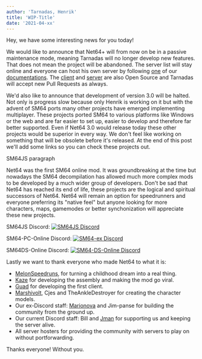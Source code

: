 ```yaml
---
author: 'Tarnadas, Henrik'
title: 'WIP-Title'
date: '2021-04-xx'
---
```


Hey, we have some interesting news for you today!

We would like to announce that Net64+ will from now on be in a passive maintenance mode, meaning Tarnadas will no longer develop new features.
That does not mean the project will be abandoned. The server list will stay online and everyone can host his own server by following [one](https://net64-mod.github.io/wiki/hosting/public/) of our [documentations](https://net64-mod.github.io/wiki/hosting/docker/).
The [client](https://github.com/Tarnadas/net64plus) and [server](<(https://github.com/Tarnadas/net64plus-server)>) are also Open Source and Tarnadas will accept new Pull Requests as always.

We'd also like to announce that development of version 3.0 will be halted. Not only is progress slow because only Henrik is working on it but with the advent of SM64 ports many other projects have emerged implementing multiplayer. These projects ported SM64 to various platforms like Windows or the web and are far easier to set up, easier to develop and therefore far better supported. Even if Net64 3.0 would release today these other projects would be superior in every way. We don't feel like working on something that will be obsolete before it's released. At the end of this post we'll add some links so you can check these projects out.

SM64JS paragraph

Net64 was the first SM64 online mod. It was groundbreaking at the time but nowadays the SM64 decompilation has allowed much more complex mods to be developed by a much wider group of developers. Don't be sad that Net64 has reached its end of life, these projects are the logical and spiritual successors of Net64. Net64 will remain an option for speedrunners and everyone preferring its "native feel" but anyone looking for more characters, maps, gamemodes or better synchonization will appreciate these new projects.

SM64JS Discord:
[![SM64JS Discord](https://discordapp.com/api/guilds/601153657966428193/widget.png)](https://discord.gg/7UaDnJt)

SM64-PC-Online Discord:
[![SM64-ex Discord](https://discordapp.com/api/guilds/559982917049253898/widget.png)](https://discord.gg/TJVKHS4)

SM64DS-Online Discord:
[![SM64-DS-Online Discord](https://discordapp.com/api/guilds/334848602130219009/widget.png)](https://discord.gg/PhpA9Wt)

Lastly we want to thank everyone who made Net64 to what it is:
- [MelonSpeedruns](https://twitter.com/MelonSpeedruns), for turning a childhood dream into a real thing.
- [Kaze](https://twitter.com/KazeEmanuar) for developing the assembly and making the mod go viral.
- [Guad](https://github.com/Guad) for developing the first client. 
- [Marshivolt](https://twitter.com/Marshivolt), Cjes and TheAnkleDestroyer for creating the character models.
- Our ex-Discord staff: [Marionova](https://twitter.com/Marionova64) and Jim-panse for building the community from the ground up.
- Our current Discord staff: Bill and [Jman](https://twitter.com/PailBot) for supporting us and keeping the server alive.
- All server hosters for providing the community with servers to play on without portforwarding.

Thanks everyone! Without you.
